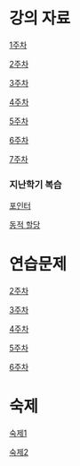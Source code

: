 # 강의 자료
[1주차](https://github.com/qlkdkd/DataStruct/tree/main/week1)

[2주차](https://github.com/qlkdkd/DataStruct/tree/main/week2)

[3주차]()

[4주차]()

[5주차](https://github.com/qlkdkd/DataStruct/tree/main/week5)

[6주차](https://github.com/qlkdkd/DataStruct/tree/main/week6)

[7주차](https://github.com/qlkdkd/DataStruct/tree/main/week7)

### 지난학기 복습
[포인터]()

[동적 할당](https://github.com/qlkdkd/DataStruct/tree/main/%EB%8F%99%EC%A0%81%ED%95%A0%EB%8B%B9)

# 연습문제
[2주차]()

[3주차]()

[4주차]()

[5주차](https://github.com/qlkdkd/DataStruct/blob/main/week5/week5_practice.md)

[6주차](https://github.com/qlkdkd/DataStruct/blob/main/week6/practice.md)

# 숙제
[숙제1](https://github.com/qlkdkd/DataStruct/blob/main/Homework1/Homework1.md)

[숙제2](https://github.com/qlkdkd/DataStruct/tree/main/H2)
